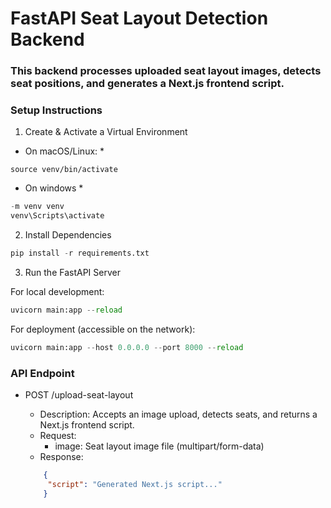 # FastAPI Seat Layout Detection Backend
### This backend processes uploaded seat layout images, detects seat positions, and generates a Next.js frontend script.

### Setup Instructions
1. Create & Activate a Virtual Environment
* On macOS/Linux: * 

```python3 -m venv venv
source venv/bin/activate
```

* On windows *

```python 
-m venv venv
venv\Scripts\activate
```

2. Install Dependencies

```python 
pip install -r requirements.txt
```

3. Run the FastAPI Server

For local development:

```python 
uvicorn main:app --reload
```

For deployment (accessible on the network):

```python 
uvicorn main:app --host 0.0.0.0 --port 8000 --reload
```


### API Endpoint
- POST /upload-seat-layout
    - Description: Accepts an image upload, detects seats, and returns a Next.js frontend script.
    - Request:
        - image: Seat layout image file (multipart/form-data)
    - Response:

    ```json 
        {
         "script": "Generated Next.js script..."
        }

    ```
